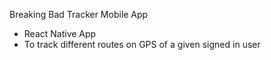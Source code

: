 Breaking Bad Tracker Mobile App
- React Native App
- To track different routes on GPS of a given signed in user
